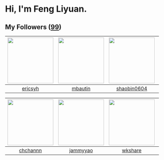 # Hi, I'm Feng Liyuan.

## My Followers ([99](https://github.com/SunRunAway?tab=followers))

| <img src="https://avatars.githubusercontent.com/u/10498732?v=4" width="150" height="150" /> | <img src="https://avatars.githubusercontent.com/u/552936?v=4" width="150" height="150" /> | <img src="https://avatars.githubusercontent.com/u/10383?v=4" width="150" height="150" /> | <img src="https://avatars.githubusercontent.com/u/1907938?v=4" width="150" height="150" /> |
| :-----------------------------------------------------------------------------------------: | :---------------------------------------------------------------------------------------: | :--------------------------------------------------------------------------------------: | :----------------------------------------------------------------------------------------: |
|                            [ericsyh](https://github.com/ericsyh)                            |                           [mbautin](https://github.com/mbautin)                           |                       [shaobin0604](https://github.com/shaobin0604)                      |                             [pingyu](https://github.com/pingyu)                            |

| <img src="https://avatars.githubusercontent.com/u/4281540?v=4" width="150" height="150" /> | <img src="https://avatars.githubusercontent.com/u/38520451?v=4" width="150" height="150" /> | <img src="https://avatars.githubusercontent.com/u/2918384?v=4" width="150" height="150" /> | <img src="https://avatars.githubusercontent.com/u/13307594?v=4" width="150" height="150" /> |
| :----------------------------------------------------------------------------------------: | :-----------------------------------------------------------------------------------------: | :----------------------------------------------------------------------------------------: | :-----------------------------------------------------------------------------------------: |
|                           [chchannn](https://github.com/chchannn)                          |                           [jammyyao](https://github.com/jammyyao)                           |                            [wkshare](https://github.com/wkshare)                           |                            [fxrcode](https://github.com/fxrcode)                            |
